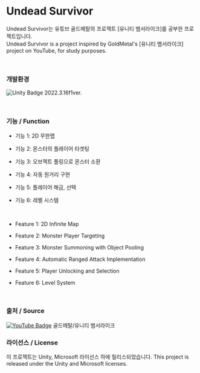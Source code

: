 # Undead Survivor

Undead Survivor는 유튜브 골드메탈의 프로젝트 [유니티 뱀서라이크]를 공부한 프로젝트입니다.  
Undead Survivor is a project inspired by GoldMetal's [유니티 뱀서라이크] project on YouTube, for study purposes.

<br/>

### 개발환경
![Unity Badge](https://img.shields.io/badge/unity-000000?style=flat&logo=unity&logoColor=white) 2022.3.16f1ver.

<br/>

### 기능 / Function

- 기능 1: 2D 무한맵
- 기능 2: 몬스터의 플레이어 타겟팅
- 기능 3: 오브젝트 풀링으로 몬스터 소환
- 기능 4: 자동 원거리 구현
- 기능 5: 플레이어 해금, 선택
- 기능 6: 레벨 시스템

  <br/>
  
- Feature 1: 2D Infinite Map
- Feature 2: Monster Player Targeting
- Feature 3: Monster Summoning with Object Pooling
- Feature 4: Automatic Ranged Attack Implementation
- Feature 5: Player Unlocking and Selection
- Feature 6: Level System

<br/>

### 출처 / Source
[![YouTube Badge](https://img.shields.io/badge/youtube-FF0000?style=flat&logo=youtube&logoColor=white)](https://www.youtube.com/@goldmetal) 골드메탈/유니티 뱀서라이크

### 라이선스 / License
이 프로젝트는 Unity, Microsoft 라이선스 하에 릴리스되었습니다.
This project is released under the Unity and Microsoft licenses.
